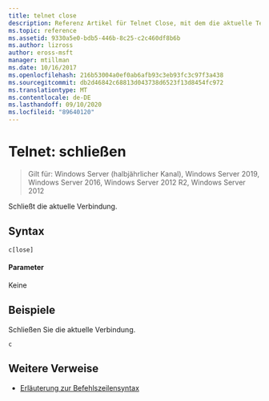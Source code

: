 ```yaml
---
title: telnet close
description: Referenz Artikel für Telnet Close, mit dem die aktuelle Telnet-Verbindung geschlossen wird.
ms.topic: reference
ms.assetid: 9330a5e0-bdb5-446b-8c25-c2c460df8b6b
ms.author: lizross
author: eross-msft
manager: mtillman
ms.date: 10/16/2017
ms.openlocfilehash: 216b53004a0ef0ab6afb93c3eb93fc3c97f3a438
ms.sourcegitcommit: db2d46842c68813d043738d6523f13d8454fc972
ms.translationtype: MT
ms.contentlocale: de-DE
ms.lasthandoff: 09/10/2020
ms.locfileid: "89640120"
---
```

# <a name="telnet-close"></a>Telnet: schließen

> Gilt für: Windows Server (halbjährlicher Kanal), Windows Server 2019, Windows Server 2016, Windows Server 2012 R2, Windows Server 2012

Schließt die aktuelle Verbindung.

## <a name="syntax"></a>Syntax
```
c[lose]
```
#### <a name="parameters"></a>Parameter
Keine
## <a name="examples"></a>Beispiele
Schließen Sie die aktuelle Verbindung.
```
c
```
## <a name="additional-references"></a>Weitere Verweise
- [Erläuterung zur Befehlszeilensyntax](command-line-syntax-key.md)
